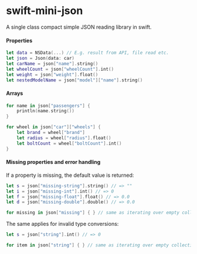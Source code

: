 swift-mini-json
===============

A single class compact simple JSON reading library in swift. 

#### Properties

```swift
let data = NSData(...) // E.g. result from API, file read etc.
let json = Json(data: car)
let carName = json["name"].string()
let wheelCount = json["wheelCount"].int()
let weight = json["weight"].float()
let nestedModelName = json["model"]["name"].string()
```

#### Arrays

```swift
for name in json["passengers"] {
    println(name.string()) 
}
```
```swift
for wheel in json["car"]["wheels"] {
    let brand = wheel["brand"]
    let radius = wheel["radius"].float()
    let boltCount = wheel["boltCount"].int()
}
```

#### Missing properties and error handling
If a property is missing, the default value is returned:

```swift
let s = json["missing-string"].string() // => ""
let i = json["missing-int"].int() // => 0
let f = json["missing-float"].float() // => 0.0
let d = json["missing-double"].double() // => 0.0
```
```swift
for missing in json["missing"] { } // same as iterating over empty collection
```

The same applies for invalid type conversions:
```swift
let s = json["string"].int() // => 0
```
```swift
for item in json["string"] { } // same as iterating over empty collection
```

